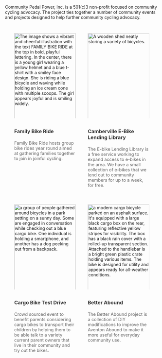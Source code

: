 Community Pedal Power, Inc. is a 501(c)3 non-profit focused on community cycling advocacy. The project ties together a number of community events and projects designed to help further community cycling advocacy.

<style>
  .image-gallery {
    display: grid;
    grid-template-columns: repeat(2, 1fr);
    gap: 20px;
    padding: 20px;
    max-width: 800px;
    margin: auto;
  }
  .image-card {
    display: flex;
    flex-direction: column;
    padding: 10px;
  }
  .image-container {
    height: 280px; /* Fixed height for all images */
    overflow: hidden; /* Ensures that no part of the image spills out */
  }
  .image-container img {
    width: 100%;
    height: 300px;
    object-fit: cover; /* Ensures images cover the area, maintaining aspect ratio */
  }
  .image-title a {
    text-decoration: none;
    color: #333;
    font-weight: bold;
    display: block;
    margin-top: 10px; /* Space between image and title */
  }
  .image-description {
    color: #666;
    font-size: 0.9rem;
    margin-top: 4px;
  }
</style>
<div class="image-gallery">
  <div class="image-card">
    <div class="image-container">

<img src="/img/familybikeride.png" alt="The image shows a vibrant and cheerful illustration with the text FAMILY BIKE RIDE at the top in bold, playful lettering. In the center, there is a young girl wearing a yellow helmet and a blue t-shirt with a smiley face design. She is riding a blue bicycle and waving while holding an ice cream cone with multiple scoops. The girl appears joyful and is smiling widely." />
</div>
    <h3 class="image-title"><a href="https://www.familybikeride.org/">Family Bike Ride</a></h3>
    <p class="image-description">Family Bike Ride hosts group bike rides year round aimed at gathering families together to join in joinful cycling.</p>
  </div>
  <div class="image-card">
    <div class="image-container">
    <img src="https://camberville.ebikelibrary.org/ebikes/bikeshed-scaled.jpg" alt="A wooden shed neatly storing a variety of bicycles.">
    </div>
    <h3 class="image-title"><a href="https://camberville.ebikelibrary.org/">Camberville E-Bike Lending Library</a></h3>
    <p class="image-description">The E-bike Lending Library is a free service working to expand access to e-bikes in the area. We have a small collection of e-bikes that we lend out to community members for up to a week, for free.</p>
  </div>
  <div class="image-card">
    <div class="image-container">
    <img src="/img/testride.jpg" alt="a group of people gathered around bicycles in a park setting on a sunny day. Some are engaged in conversation while checking out a blue cargo bike. One individual is holding a smartphone, and another has a dog peeking out from a backpack.">
    </div>
    <h3 class="image-title"><a href="https://www.familybikeride.org/testdrive">Cargo Bike Test Drive</a></h3>
    <p class="image-description">Crowd sourced event to benefit parents considering cargo bikes to transport their children by helping them to be able talk to a variety current parent owners that live in their community and try out the bikes.</p>
  </div>
  <div class="image-card">
    <div class="image-container">
    <img src="https://betterabound.familybikeride.org/img/winter-kit.jpg" alt="a modern cargo bicycle parked on an asphalt surface. It's equipped with a large black cargo box on the rear, featuring reflective yellow stripes for visibility. The box has a black rain cover with a rolled-up transparent section. Attached to the handlebar is a bright green plastic crate holding various items. The bike is designed for utility and appears ready for all-weather conditions.">
    </div>
    <h3 class="image-title"><a href="https://betterabound.familybikeride.org/">Better Abound</a></h3>
    <p class="image-description">The Better Abound project is a collection of DIY modifications to improve the Aventon Abound to make it more useful for everyday community use.</p>
  </div>
</div>
